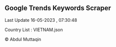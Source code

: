 

## Google Trends Keywords Scraper 
 
Last Update 16-05-2023 , 07:30:48

Country List :
VIETNAM.json



© Abdul Muttaqin 
